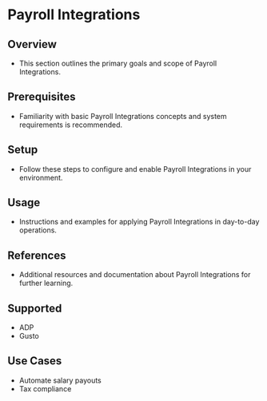 # Payroll Integrations

## Overview
- This section outlines the primary goals and scope of Payroll Integrations.

## Prerequisites
- Familiarity with basic Payroll Integrations concepts and system requirements is recommended.

## Setup
- Follow these steps to configure and enable Payroll Integrations in your environment.

## Usage
- Instructions and examples for applying Payroll Integrations in day-to-day operations.

## References
- Additional resources and documentation about Payroll Integrations for further learning.


## Supported
- ADP
- Gusto

## Use Cases
- Automate salary payouts
- Tax compliance

